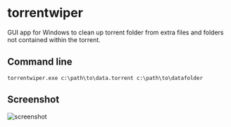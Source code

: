 # torrentwiper

GUI app for Windows to clean up torrent folder from extra files and folders not contained within the torrent.

## Command line

`torrentwiper.exe c:\path\to\data.torrent c:\path\to\datafolder`

## Screenshot

![screenshot](https://setsumi.github.io/torrentwiper/torrentwiper-v1.1.png)
